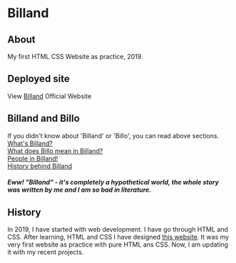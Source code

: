 # Billand
## About
My first HTML CSS Website as practice, 2019. 

## Deployed site
View [Billand](https://billand-by-sayan.netlify.app/) Official Website


## Billand and Billo
If you didn't know about 'Billand' or 'Billo', you can read above sections.<br>
[What's Billand?](https://billand-by-sayan.netlify.app/index2.html#billand)<br>
[What does Billo mean in Billand?](https://billand-by-sayan.netlify.app/index2.html#billo)<br>
[People in Billand!](https://billand-by-sayan.netlify.app/index2.html#people)<br>
[History behind Billand](https://billand-by-sayan.netlify.app/index2.html#history)

##### Eww! "Billand" - it's completely a hypothetical world, the whole story was written by me and I am so bad in literature.

## History
In 2019, I have started with web development. I have go through HTML and CSS. After learning, HTML and CSS I have designed [this website](https://billand-by-sayan.netlify.app/). It was my very first website as practice with pure HTML ans CSS. Now, I am updating it with my recent projects.
